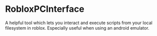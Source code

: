 # RobloxPCInterface

A helpful tool which lets you interact and execute scripts from your local filesystem in roblox. Especially useful when using an android emulator.